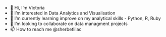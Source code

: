 - 👋 Hi, I’m Victoria
- 👀 I’m interested in Data Analytics and Visualisation
- 🌱 I’m currently learning improve on my analytical skills - Python, R, Ruby
- 💞️ I’m looking to collaborate on data managment projects
- 📫 How to reach me @sherbetlilac

<!---
sherbetlilac/sherbetlilac is a ✨ special ✨ repository because its `README.md` (this file) appears on your GitHub profile.
You can click the Preview link to take a look at your changes.
--->
